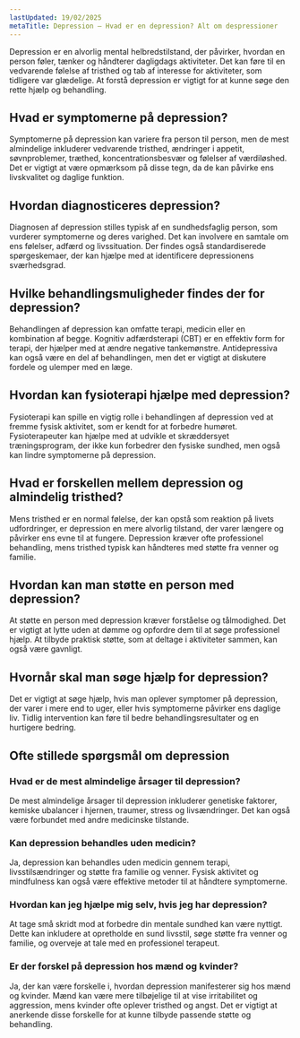 ```yaml
---
lastUpdated: 19/02/2025
metaTitle: Depression – Hvad er en depression? Alt om despressioner
---
```


Depression er en alvorlig mental helbredstilstand, der påvirker, hvordan en person føler, tænker og håndterer dagligdags aktiviteter. Det kan føre til en vedvarende følelse af tristhed og tab af interesse for aktiviteter, som tidligere var glædelige. At forstå depression er vigtigt for at kunne søge den rette hjælp og behandling.

## Hvad er symptomerne på depression?

Symptomerne på depression kan variere fra person til person, men de mest almindelige inkluderer vedvarende tristhed, ændringer i appetit, søvnproblemer, træthed, koncentrationsbesvær og følelser af værdiløshed. Det er vigtigt at være opmærksom på disse tegn, da de kan påvirke ens livskvalitet og daglige funktion.

## Hvordan diagnosticeres depression?

Diagnosen af depression stilles typisk af en sundhedsfaglig person, som vurderer symptomerne og deres varighed. Det kan involvere en samtale om ens følelser, adfærd og livssituation. Der findes også standardiserede spørgeskemaer, der kan hjælpe med at identificere depressionens sværhedsgrad.

## Hvilke behandlingsmuligheder findes der for depression?

Behandlingen af depression kan omfatte terapi, medicin eller en kombination af begge. Kognitiv adfærdsterapi (CBT) er en effektiv form for terapi, der hjælper med at ændre negative tankemønstre. Antidepressiva kan også være en del af behandlingen, men det er vigtigt at diskutere fordele og ulemper med en læge.

## Hvordan kan fysioterapi hjælpe med depression?

Fysioterapi kan spille en vigtig rolle i behandlingen af depression ved at fremme fysisk aktivitet, som er kendt for at forbedre humøret. Fysioterapeuter kan hjælpe med at udvikle et skræddersyet træningsprogram, der ikke kun forbedrer den fysiske sundhed, men også kan lindre symptomerne på depression.

## Hvad er forskellen mellem depression og almindelig tristhed?

Mens tristhed er en normal følelse, der kan opstå som reaktion på livets udfordringer, er depression en mere alvorlig tilstand, der varer længere og påvirker ens evne til at fungere. Depression kræver ofte professionel behandling, mens tristhed typisk kan håndteres med støtte fra venner og familie.

## Hvordan kan man støtte en person med depression?

At støtte en person med depression kræver forståelse og tålmodighed. Det er vigtigt at lytte uden at dømme og opfordre dem til at søge professionel hjælp. At tilbyde praktisk støtte, som at deltage i aktiviteter sammen, kan også være gavnligt.

## Hvornår skal man søge hjælp for depression?

Det er vigtigt at søge hjælp, hvis man oplever symptomer på depression, der varer i mere end to uger, eller hvis symptomerne påvirker ens daglige liv. Tidlig intervention kan føre til bedre behandlingsresultater og en hurtigere bedring.

## Ofte stillede spørgsmål om depression

### Hvad er de mest almindelige årsager til depression?

De mest almindelige årsager til depression inkluderer genetiske faktorer, kemiske ubalancer i hjernen, traumer, stress og livsændringer. Det kan også være forbundet med andre medicinske tilstande.

### Kan depression behandles uden medicin?

Ja, depression kan behandles uden medicin gennem terapi, livsstilsændringer og støtte fra familie og venner. Fysisk aktivitet og mindfulness kan også være effektive metoder til at håndtere symptomerne.

### Hvordan kan jeg hjælpe mig selv, hvis jeg har depression?

At tage små skridt mod at forbedre din mentale sundhed kan være nyttigt. Dette kan inkludere at opretholde en sund livsstil, søge støtte fra venner og familie, og overveje at tale med en professionel terapeut.

### Er der forskel på depression hos mænd og kvinder?

Ja, der kan være forskelle i, hvordan depression manifesterer sig hos mænd og kvinder. Mænd kan være mere tilbøjelige til at vise irritabilitet og aggression, mens kvinder ofte oplever tristhed og angst. Det er vigtigt at anerkende disse forskelle for at kunne tilbyde passende støtte og behandling.
